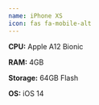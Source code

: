 ```yaml
---
name: iPhone XS
icon: fas fa-mobile-alt
---
```

**CPU:** Apple A12 Bionic

**RAM:** 4GB

**Storage:** 64GB Flash

**OS:** iOS 14

